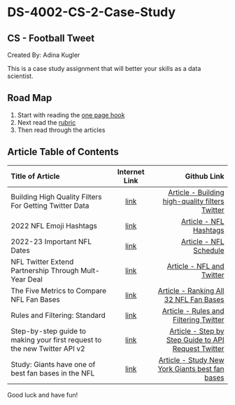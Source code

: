 # DS-4002-CS-2-Case-Study 
## CS - Football Tweet

Created By: Adina Kugler

This is a case study assignment that will better your skills as a data scientist.

## Road Map
1. Start with reading the [one page hook](https://github.com/adinakug/DS-4002-CS-2-Case-Study/blob/19b4f0bb15fd382e2517fe21cb1f03259276a46c/One-page%20hook.pdf)
2. Next read the [rubric](https://github.com/adinakug/DS-4002-CS-2-Case-Study/blob/b6f1f7f731e18b58dfb9f0d2b222c36d1e03c360/Rubric.pdf)
3. Then read through the articles

## Article Table of Contents
| Title of Article | Internet Link | Github Link |
| :--------------- |:-------------:| -----------:|
| Building High Quality Filters For Getting Twitter Data| [link](https://developer.twitter.com/en/docs/tutorials/building-high-quality-filters) | [Article - Building high-quality filters Twitter](https://github.com/adinakug/DS-4002-CS-2-Case-Study/blob/70f40e17fc5173b91e4ecfae61b14c435e6805d7/Article%20-%20Building%20high-quality%20filters%20Twitter.pdf) |
| 2022 NFL Emoji Hashtags | [link](https://nflpickspro.com/news/2022-nfl-team-hashtags-for-twitter/) | [Article - NFL Hashtags](https://github.com/adinakug/DS-4002-CS-2-Case-Study/blob/f1e189144d1f0c8f058cce1ba2d4ef56a27bb2aa/Article%20-%20NFL%20Hashtags.pdf) |
| 2022-23 Important NFL Dates | [link](https://operations.nfl.com/gameday/nfl-schedule/2022-23-important-nfl-dates) | [Article - NFL Schedule](https://github.com/adinakug/DS-4002-CS-2-Case-Study/blob/e12fa73c9d2726234ff4017d4af82a5e08d0eb91/Article%20-%20NFL%20Schedule.pdf)|
| NFL Twitter Extend Partnership Through Mult-Year Deal | [link](https://www.nfl.com/news/nfl-twitter-extend-partnership-through-multi-year-deal) | [Article - NFL and Twitter](https://github.com/adinakug/DS-4002-CS-2-Case-Study/blob/f4bd6f80d0fbc4733f67d5f66fc4b78f4f439ce4/Article%20-%20NFL%20and%20Twitter.pdf) |
| The Five Metrics to Compare NFL Fan Bases | [link](https://www.samford.edu/sports-analytics/fans/2022/Die-Hard-or-Fair-Weather-Fans-Ranking-All-32-NFL-Fan-Bases) | [Article - Ranking All 32 NFL Fan Bases](https://github.com/adinakug/DS-4002-CS-2-Case-Study/blob/f785080f25c0762683a9f3016c9c8bb7f2f52e6b/Article%20-%20Ranking%20All%2032%20NFL%20Fan%20Bases.pdf) |
| Rules and Filtering: Standard | [link](https://developer.twitter.com/en/docs/twitter-api/v1/rules-and-filtering/build-standard-queries) | [Article - Rules and Filtering Twitter](https://github.com/adinakug/DS-4002-CS-2-Case-Study/blob/f785080f25c0762683a9f3016c9c8bb7f2f52e6b/Article%20-%20Rules%20and%20Filtering%20Twitter.pdf) |
| Step-by-step guide to making your first request to the new Twitter API v2 | [link](https://developer.twitter.com/en/docs/tutorials/step-by-step-guide-to-making-your-first-request-to-the-twitter-api-v2) | [Article - Step by Step Guide to API Request Twitter](https://github.com/adinakug/DS-4002-CS-2-Case-Study/blob/f785080f25c0762683a9f3016c9c8bb7f2f52e6b/Article%20-%20Step%20by%20Step%20Guide%20to%20API%20Request%20Twitter.pdf) |
| Study: Giants have one of best fan bases in the NFL | [link](https://giantswire.usatoday.com/2019/06/25/study-new-york-giants-have-one-of-best-fan-bases-nfl) | [Article - Study New York Giants best fan bases](https://github.com/adinakug/DS-4002-CS-2-Case-Study/blob/f785080f25c0762683a9f3016c9c8bb7f2f52e6b/Article%20-%20Study%20New%20York%20Giants%20best%20fan%20bases.pdf) |

Good luck and have fun!
